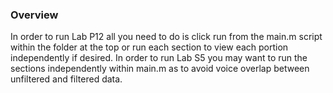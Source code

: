

### Overview

In order to run Lab P12 all you need to do is click run from the main.m script within the folder at the top or run each section to view each portion independently if desired.
In order to run Lab S5 you may want to run the sections independently within main.m as to avoid voice overlap between unfiltered and filtered data.

